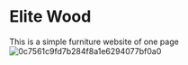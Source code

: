 # Elite Wood
This is a  simple furniture website of one page
![0c7561c9fd7b284f8a1e6294077bf0a0](https://github.com/Sami-678/Furniture-website/assets/154629555/646e923e-0a1a-4591-aa81-07cf65a25588)

